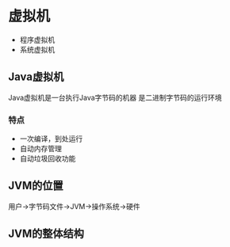 # 虚拟机
* 程序虚拟机
* 系统虚拟机
## Java虚拟机
Java虚拟机是一台执行Java字节码的机器
是二进制字节码的运行环境
### 特点
* 一次编译，到处运行
* 自动内存管理
* 自动垃圾回收功能
## JVM的位置
用户->字节码文件->JVM->操作系统->硬件
## JVM的整体结构

